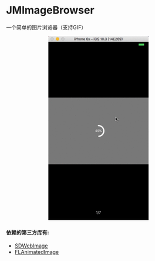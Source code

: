 # JMImageBrowser
一个简单的图片浏览器（支持GIF）

<p align="center" >
  <img src="GIF.gif" title="demo" float=left>
</p>

#### 依赖的第三方库有:
  * [SDWebImage][1]
  * [FLAnimatedImage][2]

[1]:	https://github.com/rs/SDWebImage
[2]:	https://github.com/Flipboard/FLAnimatedImage

